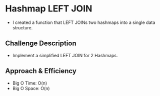 # Hashmap LEFT JOIN
- I created a function that LEFT JOINs two hashmaps into a single data structure.

## Challenge Description
- Implement a simplified LEFT JOIN for 2 Hashmaps.


## Approach & Efficiency
- Big O Time: O(n)
- Big O Space: O(n)

